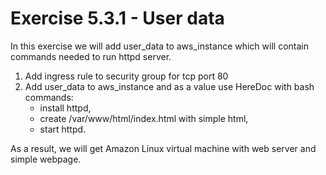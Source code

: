 # Exercise 5.3.1 - User data

In this exercise we will add user_data to aws_instance which will contain commands needed to run httpd server.

1. Add ingress rule to security group for tcp port 80
2. Add user_data to aws_instance and as a value use HereDoc with bash commands:
    - install httpd,
    - create /var/www/html/index.html with simple html,
    - start httpd.

As a result, we will get Amazon Linux virtual machine with web server and simple webpage.
